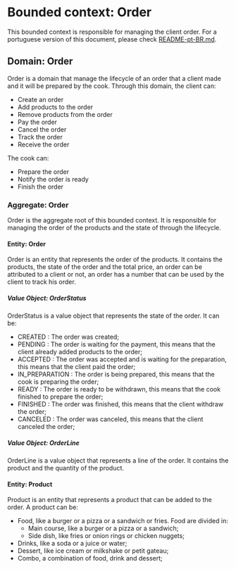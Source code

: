 # Bounded context: Order
This bounded context is responsible for managing the client order.
For a portuguese version of this document, please check [README-pt-BR.md](README-pt-BR.md).
## Domain: Order
Order is a domain that manage the lifecycle of an order that a client made and it will be prepared by the cook.
Through this domain, the client can:
- Create an order
- Add products to the order
- Remove products from the order
- Pay the order
- Cancel the order
- Track the order
- Receive the order

The cook can:
- Prepare the order
- Notify the order is ready
- Finish the order

### Aggregate: Order
Order is the aggregate root of this bounded context. It is responsible for managing the order of the products and
the state of through the lifecycle.
#### Entity: Order
Order is an entity that represents the order of the products. It contains the products, the state of the order and 
the total price, an order can be attributed to a client or not, an order has a number that can be used
by the client to track his order.
##### Value Object: OrderStatus
OrderStatus is a value object that represents the state of the order. It can be:
- CREATED : The order was created;
- PENDING : The order is waiting for the payment, this means that the client already added products to the order;
- ACCEPTED : The order was accepted and is waiting for the preparation, this means that the client paid the order;
- IN_PREPARATION : The order is being prepared, this means that the cook is preparing the order;
- READY : The order is ready to be withdrawn, this means that the cook finished to prepare the order;
- FINISHED : The order was finished, this means that the client withdraw the order;
- CANCELED : The order was canceled, this means that the client canceled the order;
##### Value Object: OrderLine
OrderLine is a value object that represents a line of the order. It contains the product and the quantity of the product.
#### Entity: Product
Product is an entity that represents a product that can be added to the order. A product can be:
- Food, like a burger or a pizza or a sandwich or fries. Food are divided in:
    - Main course, like a burger or a pizza or a sandwich;
    - Side dish, like fries or onion rings or chicken nuggets;
- Drinks, like a soda or a juice or water;
- Dessert, like ice cream or milkshake or petit gateau;
- Combo, a combination of food, drink and dessert;